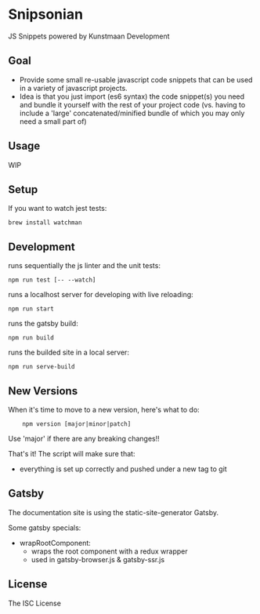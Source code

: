 # Snipsonian

JS Snippets powered by Kunstmaan Development


## Goal

* Provide some small re-usable javascript code snippets that can be used in a variety of javascript projects.
* Idea is that you just import (es6 syntax) the code snippet(s) you need and bundle it yourself with the rest of your project code (vs. having to include a 'large' concatenated/minified bundle of which you may only need a small part of)

## Usage

WIP

## Setup

If you want to watch jest tests:

    brew install watchman

## Development

runs sequentially the js linter and the unit tests:

    npm run test [-- --watch]
    
runs a localhost server for developing with live reloading:

    npm run start
    
runs the gatsby build:

    npm run build
    
runs the builded site in a local server:
    
    npm run serve-build
    
## New Versions

When it's time to move to a new version, here's what to do: 

        npm version [major|minor|patch]

Use 'major' if there are any breaking changes!! 

That's it! The script will make sure that:
* everything is set up correctly and pushed under a new tag to git

## Gatsby

The documentation site is using the static-site-generator Gatsby.

Some gatsby specials:
* wrapRootComponent:
    * wraps the root component with a redux wrapper
    * used in gatsby-browser.js & gatsby-ssr.js

## License

The ISC License
